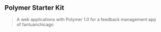 ## Polymer Starter Kit

> A web applications with Polymer 1.0 for a feedback management app of fantuanchicago
